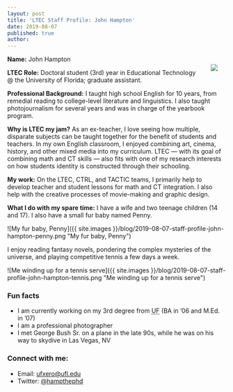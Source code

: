 ```yaml
---
layout: post
title: 'LTEC Staff Profile: John Hampton'
date: 2019-08-07
published: true
author:
---
```


<img src="{{ site.images }}/blog/2019-08-07-staff-profile-john-hampton-headshot.jpg" style="float:right;padding:20px;"> 

**Name:** John Hampton

**LTEC Role:** Doctoral student (3rd) year in Educational Technology @ the University of Florida; graduate assistant. 


**Professional Background:** I taught high school English for 10 years, from remedial reading to college-level literature and linguistics. I also taught photojournalism for several years and was in charge of the yearbook program.


<!--excerpt-->

**Why is LTEC my jam?** As an ex-teacher, I love seeing how multiple, disparate subjects can be taught together for the benefit of students and teachers. In my own English classroom, I enjoyed combining art, cinema, history, and other mixed media into my curriculum. LTEC — with its goal of combining math and CT skills — also fits with one of my research interests on how students identity is constructed through their schooling.

**My work:** On the LTEC, CTRL, and TACTIC teams, I primarily help to develop teacher and student lessons for math and CT integration. I also help with the creative processes of movie-making and graphic design.

**What I do with my spare time:** I have a wife and two teenage children (14 and 17). I also have a small fur baby named Penny.

![My fur baby, Penny]({{ site.images }}/blog/2019-08-07-staff-profile-john-hampton-penny.png "My fur baby, Penny")

I enjoy reading fantasy novels, pondering the complex mysteries of the universe, and playing competitive tennis a few days a week.

![Me winding up for a tennis serve]({{ site.images }}/blog/2019-08-07-staff-profile-john-hampton-tennis.png "Me winding up for a tennis serve")

### Fun facts ###
* I am currently working on my 3rd degree from <abbr title="University of Florida">UF</abbr> (BA in ’06 and M.Ed. in ’07)
* I am a professional photographer
* I met George Bush Sr. on a plane in the late 90s, while he was on his way to skydive in Las Vegas, NV

### Connect with me: ###
* Email: [ufxero@ufl.edu](ufxero@ufl.edu)
* Twitter: [@hampthephd](https://twitter.com/hampthephd)
